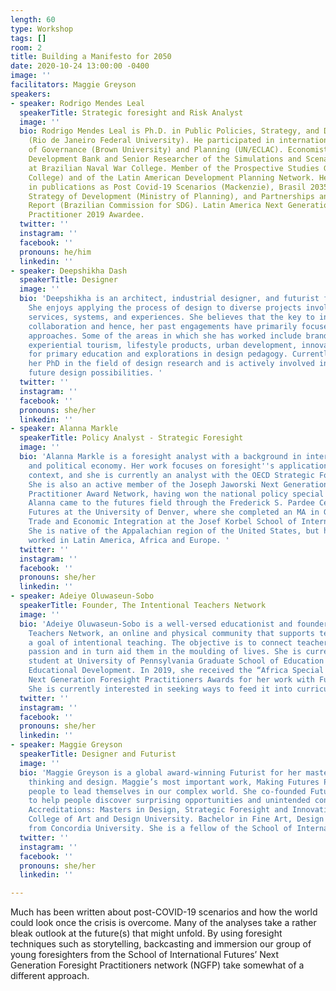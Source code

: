```yaml
---
length: 60
type: Workshop
tags: []
room: 2
title: Building a Manifesto for 2050
date: 2020-10-24 13:00:00 -0400
image: ''
facilitators: Maggie Greyson
speakers:
- speaker: Rodrigo Mendes Leal
  speakerTitle: Strategic foresight and Risk Analyst
  image: ''
  bio: Rodrigo Mendes Leal is Ph.D. in Public Policies, Strategy, and Development
    (Rio de Janeiro Federal University). He participated in international programs
    of Governance (Brown University) and Planning (UN/ECLAC). Economist at Brazilian
    Development Bank and Senior Researcher of the Simulations and Scenarios Laboratory
    at Brazilian Naval War College. Member of the Prospective Studies Group (Mackenzie
    College) and of the Latin American Development Planning Network. He participated
    in publications as Post Covid-19 Scenarios (Mackenzie), Brasil 2035 (IPEA), National
    Strategy of Development (Ministry of Planning), and Partnerships and Implementation
    Report (Brazilian Commission for SDG). Latin America Next Generation Foresight
    Practitioner 2019 Awardee.
  twitter: ''
  instagram: ''
  facebook: ''
  pronouns: he/him
  linkedin: ''
- speaker: Deepshikha Dash
  speakerTitle: Designer
  image: ''
  bio: 'Deepshikha is an architect, industrial designer, and futurist from India.
    She enjoys applying the process of design to diverse projects involving products,
    services, systems, and experiences. She believes that the key to innovation is
    collaboration and hence, her past engagements have primarily focused on multidisciplinary
    approaches. Some of the areas in which she has worked include branding and marketing,
    experiential tourism, lifestyle products, urban development, innovative platforms
    for primary education and explorations in design pedagogy. Currently, she is pursuing
    her PhD in the field of design research and is actively involved in exploring
    future design possibilities. '
  twitter: ''
  instagram: ''
  facebook: ''
  pronouns: she/her
  linkedin: ''
- speaker: Alanna Markle
  speakerTitle: Policy Analyst - Strategic Foresight
  image: ''
  bio: 'Alanna Markle is a foresight analyst with a background in international development
    and political economy. Her work focuses on foresight''s application in a policy
    context, and she is currently an analyst with the OECD Strategic Foresight Unit.
    She is also an active member of the Joseph Jaworski Next Generation Foresight
    Practitioner Award Network, having won the national policy special award in 2019.
    Alanna came to the futures field through the Frederick S. Pardee Center for International
    Futures at the University of Denver, where she completed an MA in Global Finance,
    Trade and Economic Integration at the Josef Korbel School of International Studies.
    She is native of the Appalachian region of the United States, but has lived and
    worked in Latin America, Africa and Europe. '
  twitter: ''
  instagram: ''
  facebook: ''
  pronouns: she/her
  linkedin: ''
- speaker: Adeiye Oluwaseun-Sobo
  speakerTitle: Founder, The Intentional Teachers Network
  image: ''
  bio: 'Adeiye Oluwaseun-Sobo is a well-versed educationist and founder of the Intentional
    Teachers Network, an online and physical community that supports teachers with
    a goal of intentional teaching. The objective is to connect teachers, fuel their
    passion and in turn aid them in the moulding of lives. She is currently a Graduate
    student at University of Pennsylvania Graduate School of Education studying International
    Educational Development. In 2019, she received the “Africa Special Award” of the
    Next Generation Foresight Practitioners Awards for her work with Futures Literacy.
    She is currently interested in seeking ways to feed it into curricula. '
  twitter: ''
  instagram: ''
  facebook: ''
  pronouns: she/her
  linkedin: ''
- speaker: Maggie Greyson
  speakerTitle: Designer and Futurist
  image: ''
  bio: 'Maggie Greyson is a global award-winning Futurist for her mastery in futures
    thinking and design. Maggie’s most important work, Making Futures Present helps
    people to lead themselves in our complex world. She co-founded Futures Present
    to help people discover surprising opportunities and unintended consequences.
    Accreditations: Masters in Design, Strategic Foresight and Innovation from Ontario
    College of Art and Design University. Bachelor in Fine Art, Design for the Theatre
    from Concordia University. She is a fellow of the School of International Futures. '
  twitter: ''
  instagram: ''
  facebook: ''
  pronouns: she/her
  linkedin: ''

---
```

Much has been written about post-COVID-19 scenarios and how the world could look once the crisis is overcome. Many of the analyses take a rather bleak outlook at the future(s) that might unfold. By using foresight techniques such as storytelling, backcasting and immersion our group of young foresighters from the School of International Futures’ Next Generation Foresight Practitioners network (NGFP) take somewhat of a different approach.